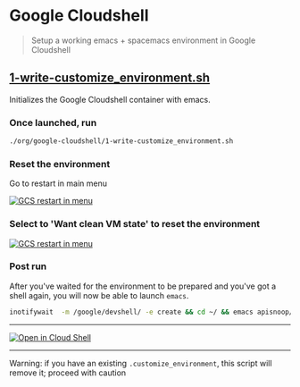 #  Google Cloudshell

> Setup a working emacs + spacemacs environment in Google Cloudshell

## [1-write-customize_environment.sh](./1-write-customize_environment.sh)
Initializes the Google Cloudshell container with emacs.

### Once launched, run
```bash
./org/google-cloudshell/1-write-customize_environment.sh
```

### Reset the environment

Go to restart in main menu

[![GCS restart in menu](https://github.com/cncf/apisnoop/raw/master/org/google-cloudshell/1.1-gcs-restart.png)]()

### Select to 'Want clean VM state' to reset the environment

[![GCS restart in menu](https://github.com/cncf/apisnoop/raw/master/org/google-cloudshell/1.2-gcs-reset.png)]()

### Post run

After you've waited for the environment to be prepared and you've got a shell again, you will now be able to launch `emacs`.

```bash
inotifywait  -m /google/devshell/ -e create && cd ~/ && emacs apisnoop/org/meta_bot.org
```

---

[![Open in Cloud Shell](https://gstatic.com/cloudssh/images/open-btn.png)](https://console.cloud.google.com/cloudshell/open?git_repo=https://github.com/cncf/apisnoop&tutorial=org/google-cloudshell/README.md)

---

Warning: if you have an existing `.customize_environment`, this script will remove it; proceed with caution
